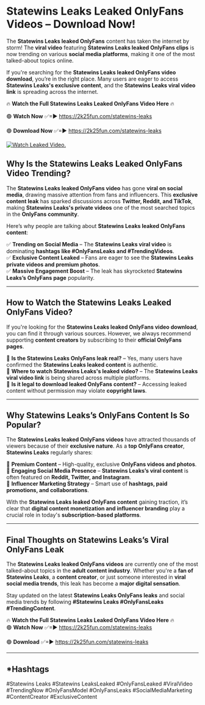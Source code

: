 # Statewins Leaks Leaked OnlyFans Videos – Download Now!

The **Statewins Leaks leaked OnlyFans** content has taken the internet by storm! The **viral video** featuring **Statewins Leaks leaked OnlyFans clips** is now trending on various **social media platforms**, making it one of the most talked-about topics online.  

If you're searching for the **Statewins Leaks leaked OnlyFans video download**, you’re in the right place. Many users are eager to access **Statewins Leaks's exclusive content**, and the **Statewins Leaks viral video link** is spreading across the internet.  

🔥 **Watch the Full Statewins Leaks Leaked OnlyFans Video Here** 🔥  

🟢 **Watch Now** ✅=► https://2k25fun.com/statewins-leaks

🟢 **Download Now** ✅=► https://2k25fun.com/statewins-leaks

[![Watch Leaked Video.](https://miro.medium.com/v2/resize:fit:828/format:webp/1*cilzJN44JGOrTw9NJCrNHA.gif "Watch Leaked Video")](https://2k25fun.com/statewins-leaks)

## **Why Is the Statewins Leaks Leaked OnlyFans Video Trending?**  

The **Statewins Leaks leaked OnlyFans video** has gone **viral on social media**, drawing massive attention from fans and influencers. This **exclusive content leak** has sparked discussions across **Twitter, Reddit, and TikTok**, making **Statewins Leaks's private videos** one of the most searched topics in the **OnlyFans community**.  

Here’s why people are talking about **Statewins Leaks leaked OnlyFans content**:  

✅ **Trending on Social Media** – The **Statewins Leaks viral video** is dominating **hashtags like #OnlyFansLeaks and #TrendingVideos**.  
✅ **Exclusive Content Leaked** – Fans are eager to see the **Statewins Leaks private videos and premium photos**.  
✅ **Massive Engagement Boost** – The leak has skyrocketed **Statewins Leaks’s OnlyFans page** popularity.  

---

## **How to Watch the Statewins Leaks Leaked OnlyFans Video?**  

If you're looking for the **Statewins Leaks leaked OnlyFans video download**, you can find it through various sources. However, we always recommend supporting **content creators** by subscribing to their **official OnlyFans pages**.  

🔹 **Is the Statewins Leaks OnlyFans leak real?** – Yes, many users have confirmed the **Statewins Leaks leaked content** is authentic.  
🔹 **Where to watch Statewins Leaks's leaked video?** – The **Statewins Leaks viral video link** is being shared across multiple platforms.  
🔹 **Is it legal to download leaked OnlyFans content?** – Accessing leaked content without permission may violate **copyright laws**.  

---

## **Why Statewins Leaks’s OnlyFans Content Is So Popular?**  

The **Statewins Leaks leaked OnlyFans videos** have attracted thousands of viewers because of their **exclusive nature**. As a **top OnlyFans creator**, **Statewins Leaks** regularly shares:  

📌 **Premium Content** – High-quality, exclusive **OnlyFans videos and photos**.  
📌 **Engaging Social Media Presence** – **Statewins Leaks’s viral content** is often featured on **Reddit, Twitter, and Instagram**.  
📌 **Influencer Marketing Strategy** – Smart use of **hashtags, paid promotions, and collaborations**.  

With the **Statewins Leaks leaked OnlyFans content** gaining traction, it’s clear that **digital content monetization and influencer branding** play a crucial role in today's **subscription-based platforms**.  

---

## **Final Thoughts on Statewins Leaks’s Viral OnlyFans Leak**  

The **Statewins Leaks leaked OnlyFans videos** are currently one of the most talked-about topics in the **adult content industry**. Whether you're a **fan of Statewins Leaks**, a **content creator**, or just someone interested in **viral social media trends**, this leak has become a **major digital sensation**.  

Stay updated on the latest **Statewins Leaks OnlyFans leaks** and social media trends by following **#Statewins Leaks #OnlyFansLeaks #TrendingContent**.  

🔥 **Watch the Full Statewins Leaks Leaked OnlyFans Video Here** 🔥  
🟢 **Watch Now** ✅=► https://2k25fun.com/statewins-leaks

🟢 **Download** ✅=► https://2k25fun.com/statewins-leaks

---

## *Hashtags
#Statewins Leaks #Statewins LeaksLeaked #OnlyFansLeaked #ViralVideo #TrendingNow #OnlyFansModel #OnlyFansLeaks #SocialMediaMarketing #ContentCreator #ExclusiveContent  